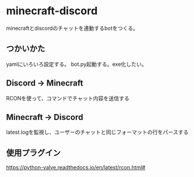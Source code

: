 # minecraft-discord
minecraftとdiscordのチャットを連動するbotをつくる。

## つかいかた
yamlにいろいろ設定する。
bot.py起動する。exe化したい。

## Discord -> Minecraft
RCONを使って、コマンドでチャット内容を送信する

## Minecraft -> Discord
latest.logを監視し、ユーザーのチャットと同じフォーマットの行をパースする

## 使用プラグイン
https://python-valve.readthedocs.io/en/latest/rcon.html#
